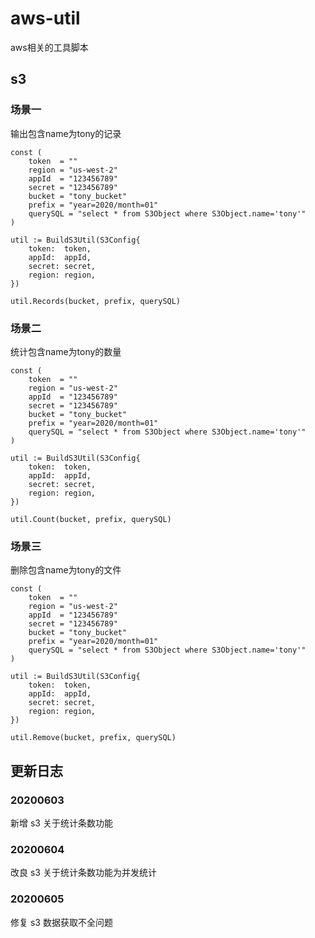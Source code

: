 # aws-util

aws相关的工具脚本

## s3 

### 场景一

输出包含name为tony的记录
```$xslt
const (
	token  = ""
	region = "us-west-2"
	appId  = "123456789"
	secret = "123456789"
	bucket = "tony_bucket"
	prefix = "year=2020/month=01"
	querySQL = "select * from S3Object where S3Object.name='tony'"
)

util := BuildS3Util(S3Config{
	token:  token,
	appId:  appId,
	secret: secret,
	region: region,
})

util.Records(bucket, prefix, querySQL)
```

### 场景二

统计包含name为tony的数量
```$xslt
const (
	token  = ""
	region = "us-west-2"
	appId  = "123456789"
	secret = "123456789"
	bucket = "tony_bucket"
	prefix = "year=2020/month=01"
	querySQL = "select * from S3Object where S3Object.name='tony'"
)

util := BuildS3Util(S3Config{
	token:  token,
	appId:  appId,
	secret: secret,
	region: region,
})

util.Count(bucket, prefix, querySQL)
```

### 场景三

删除包含name为tony的文件
```$xslt
const (
	token  = ""
	region = "us-west-2"
	appId  = "123456789"
	secret = "123456789"
	bucket = "tony_bucket"
	prefix = "year=2020/month=01"
	querySQL = "select * from S3Object where S3Object.name='tony'"
)

util := BuildS3Util(S3Config{
	token:  token,
	appId:  appId,
	secret: secret,
	region: region,
})

util.Remove(bucket, prefix, querySQL)
```

## 更新日志

### 20200603
新增 s3 关于统计条数功能

### 20200604
改良 s3 关于统计条数功能为并发统计

### 20200605
修复 s3 数据获取不全问题
